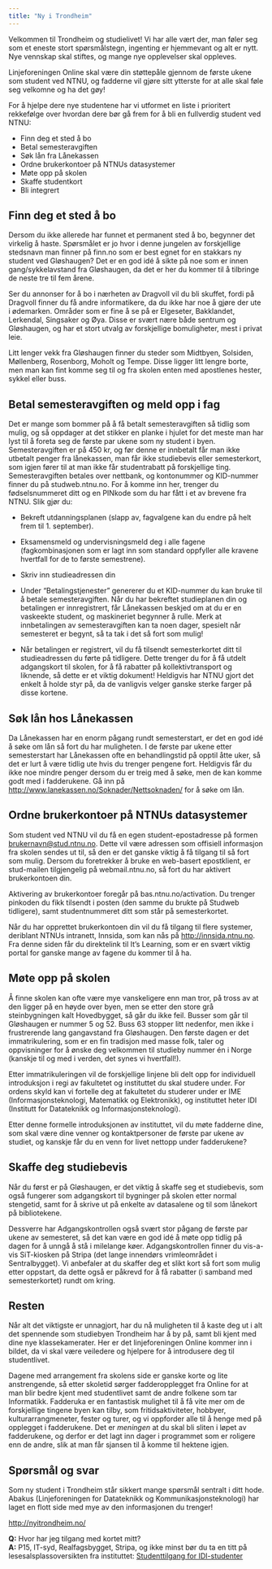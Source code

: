 ```yaml
---
title: "Ny i Trondheim"
---
```


Velkommen til Trondheim og studielivet! Vi har alle vært der, man føler
seg som et eneste stort spørsmålstegn, ingenting er hjemmevant og alt er
nytt. Nye vennskap skal stiftes, og mange nye opplevelser skal oppleves.

Linjeforeningen Online skal være din støttepåle gjennom de første ukene
som student ved NTNU, og fadderne vil gjøre sitt ytterste for at alle
skal føle seg velkomne og ha det gøy!

For å hjelpe dere nye studentene har vi utformet en liste i prioritert
rekkefølge over hvordan dere bør gå frem for å bli en fullverdig student
ved NTNU:

-   Finn deg et sted å bo
-   Betal semesteravgiften
-   Søk lån fra Lånekassen
-   Ordne brukerkontoer på NTNUs datasystemer
-   Møte opp på skolen
-   Skaffe studentkort
-   Bli integrert

Finn deg et sted å bo
---------------------

Dersom du ikke allerede har funnet et permanent sted å bo, begynner det
virkelig å haste. Spørsmålet er jo hvor i denne jungelen av forskjellige
stedsnavn man finner på finn.no som er best egnet for en stakkars ny
student ved Gløshaugen? Det er en god idé å sikte på noe som er innen
gang/sykkelavstand fra Gløshaugen, da det er her du kommer til å
tilbringe de neste tre til fem årene.

Ser du annonser for å bo i nærheten av Dragvoll vil du bli skuffet,
fordi på Dragvoll finner du få andre informatikere, da du ikke har noe å
gjøre der ute i ødemarken. Områder som er fine å se på er Elgeseter,
Bakklandet, Lerkendal, Singsaker og Øya. Disse er svært nære både
sentrum og Gløshaugen, og har et stort utvalg av forskjellige
bomuligheter, mest i privat leie.

Litt lenger vekk fra Gløshaugen finner du steder som Midtbyen, Solsiden,
Møllenberg, Rosenborg, Moholt og Tempe. Disse ligger litt lengre borte,
men man kan fint komme seg til og fra skolen enten med apostlenes
hester, sykkel eller buss.

Betal semesteravgiften og meld opp i fag
----------------------------------------

Det er mange som bommer på å få betalt semesteravgiften så tidlig som
mulig, og så oppdager at det stikker en planke i hjulet for det meste
man har lyst til å foreta seg de første par ukene som ny student i byen.
Semesteravgiften er på 450 kr, og før denne er innbetalt får man ikke
utbetalt penger fra lånekassen, man får ikke studiebevis eller
semesterkort, som igjen fører til at man ikke får studentrabatt på
forskjellige ting. Semesteravgiften betales over nettbank, og
kontonummer og KID-nummer finner du på studweb.ntnu.no. For å komme inn
her, trenger du fødselsnummeret ditt og en PINkode som du har fått i et
av brevene fra NTNU. Slik gjør du:

-   Bekreft utdanningsplanen (slapp av, fagvalgene kan du endre på helt
    frem til 1. september).
-   Eksamensmeld og undervisningsmeld deg i alle fagene
    (fagkombinasjonen som er lagt inn som standard oppfyller alle
    kravene hvertfall for de to første semestrene).
-   Skriv inn studieadressen din
-   Under “Betalingstjenester” genererer du et KID-nummer du kan bruke
    til å betale semesteravgiften. Når du har bekreftet studieplanen din
    og betalingen er innregistrert, får Lånekassen beskjed om at du er
    en vaskeekte student, og maskineriet begynner å rulle. Merk at innbetalingen av semesteravgiften kan ta noen dager, spesielt når semesteret er begynt, så ta tak i det så fort som mulig!

-   Når betalingen er registrert, vil du få tilsendt semesterkortet ditt
til studieadressen du førte på tidligere. Dette trenger du for å få
utdelt adgangskort til skolen, for å få rabatter på kollektivtransport
og liknende, så dette er et viktig dokument! Heldigvis har NTNU gjort
det enkelt å holde styr på, da de vanligvis velger ganske sterke farger
på disse kortene.

Søk lån hos Lånekassen
----------------------

Da Lånekassen har en enorm pågang rundt semesterstart, er det en god idé
å søke om lån så fort du har muligheten. I de første par ukene etter
semesterstart har Lånekassen ofte en behandlingstid på opptil åtte uker,
så det er lurt å være tidlig ute hvis du trenger pengene fort. Heldigvis
får du ikke noe mindre penger dersom du er treig med å søke, men de kan
komme godt med i fadderukene. Gå inn på
http://www.lanekassen.no/Soknader/Nettsoknaden/ for å søke om lån.

Ordne brukerkontoer på NTNUs datasystemer
-----------------------------------------

Som student ved NTNU vil du få en egen student-epostadresse på formen
brukernavn@stud.ntnu.no. Dette vil være adressen som offisiell
informasjon fra skolen sendes ut til, så den er det ganske viktig å få
tilgang til så fort som mulig. Dersom du foretrekker å bruke en
web-basert epostklient, er stud-mailen tilgjengelig på webmail.ntnu.no,
så fort du har aktivert brukerkontoen din.

Aktivering av brukerkontoer foregår på bas.ntnu.no/activation. Du
trenger pinkoden du fikk tilsendt i posten (den samme du brukte på
Studweb tidligere), samt studentnummeret ditt som står på
semesterkortet.

Når du har opprettet brukerkontoen din vil du få tilgang til flere
systemer, deriblant NTNUs intranett, Innsida, som kan nås på
http://innsida.ntnu.no. Fra denne siden får du direktelink til It’s
Learning, som er en svært viktig portal for ganske mange av fagene du
kommer til å ha.

Møte opp på skolen
------------------

Å finne skolen kan ofte være mye vanskeligere enn man tror, på tross av
at den ligger på en høyde over byen, men se etter den store grå
steinbygningen kalt Hovedbygget, så går du ikke feil. Busser som går til
Gløshaugen er nummer 5 og 52. Buss 63 stopper litt nedenfor, men ikke i
frustrerende lang gangavstand fra Gløshaugen. Den første dagen er det
immatrikulering, som er en fin tradisjon med masse folk, taler og
oppvisninger for å ønske deg velkommen til studieby nummer én i Norge
(kanskje til og med i verden, det synes vi hvertfall!).

Etter immatrikuleringen vil de forskjellige linjene bli delt opp for
individuell introduksjon i regi av fakultetet og instituttet du skal
studere under. For ordens skyld kan vi fortelle deg at fakultetet du
studerer under er IME (Informasjonsteknologi, Matematikk og
Elektronikk), og instituttet heter IDI (Institutt for Datateknikk og
Informasjonsteknologi).

Etter denne formelle introduksjonen av instituttet, vil du møte fadderne
dine, som skal være dine venner og kontaktpersoner de første par ukene
av studiet, og kanskje får du en venn for livet nettopp under
fadderukene?

Skaffe deg studiebevis
----------------------

Når du først er på Gløshaugen, er det viktig å skaffe seg et
studiebevis, som også fungerer som adgangskort til bygninger på skolen
etter normal stengetid, samt for å skrive ut på enkelte av datasalene og
til som lånekort på bibliotekene.

Dessverre har Adgangskontrollen også svært stor pågang de første par
ukene av semesteret, så det kan være en god idé å møte opp tidlig på
dagen for å unngå å stå i milelange køer. Adgangskontrollen finner du
vis-a-vis SiT-kiosken på Stripa (det lange innendørs vrimleområdet i
Sentralbygget). Vi anbefaler at du skaffer deg et slikt kort så fort som
mulig etter oppstart, da dette også er påkrevd for å få rabatter (i
samband med semesterkortet) rundt om kring.

Resten
------

Når alt det viktigste er unnagjort, har du nå muligheten til å kaste deg
ut i alt det spennende som studiebyen Trondheim har å by på, samt bli
kjent med dine nye klassekamerater. Her er det linjeforeningen Online
kommer inn i bildet, da vi skal være veiledere og hjelpere for å
introdusere deg til studentlivet.

Dagene med arrangement fra skolens side er ganske korte og lite
anstrengende, så etter skoletid sørger fadderopplegget fra Online for at
man blir bedre kjent med studentlivet samt de andre folkene som tar
Informatikk. Fadderuka er en fantastisk mulighet til å få vite mer om de
forskjellige tingene byen kan tilby, som fritidsaktiviteter, hobbyer,
kulturarrangmeneter, fester og turer, og vi oppforder alle til å henge
med på opplegget i fadderukene. Det er *meningen* at du skal bli sliten
i løpet av fadderukene, og derfor er det lagt inn dager i programmet som
er roligere enn de andre, slik at man får sjansen til å komme til
hektene igjen.

Spørsmål og svar
----------------

Som ny student i Trondheim står sikkert mange spørsmål sentralt i ditt
hode. Abakus (Linjeforeningen for Datateknikk og
Kommunikasjonsteknologi) har laget en flott side med mye av den
informasjonen du trenger!

http://nyitrondheim.no/

**Q:** Hvor har jeg tilgang med kortet mitt?  
**A:** P15, IT-syd, Realfagsbygget, Stripa, og ikke minst bør du ta en
titt på lesesalsplassoversikten fra instituttet: [Studenttilgang for
IDI-studenter][]

  [Studenttilgang for IDI-studenter]: http://www.idi.ntnu.no/education/studenttilgang.php